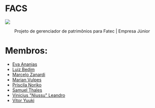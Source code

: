 # FACS
<img src="https://github.com/MarianVulpes/FACS/blob/main/logo-facs.png" align="center">
<p align="center">Projeto de gerenciador de patrimônios para Fatec | Empresa Júnior</p>

# Membros:
* <a href="https://github.com/EvaAnanias"> Eva Ananias </a>
* <a href="https://github.com/LuizBedim"> Luiz Bedim </a>
* <a href="https://github.com/Zanardi25"> Marcelo Zanardi </a>
* <a href="https://github.com/MarianVulpes"> Marian Vulpes </a>
* <a href="https://github.com/prinoriko"> Priscila Noriko </a>
* <a href="https://github.com/Samoo2"> Samuel Thales </a>
* <a href="https://github.com/Niussu"> Vinicius "Niussu" Leandro </a>
* <a href="https://github.com/vitorytkg"> Vitor Yuuki </a>
